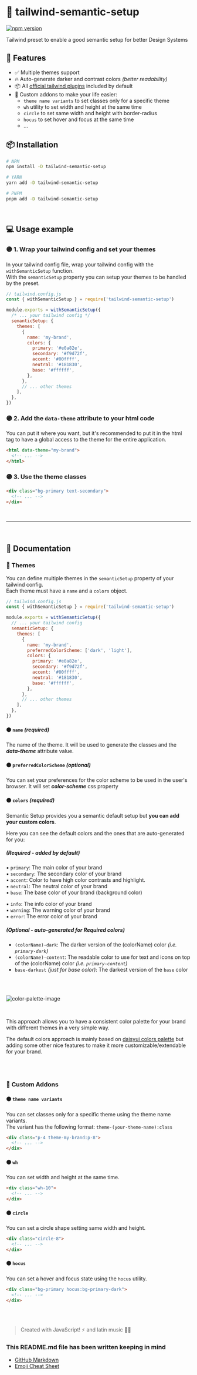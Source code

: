 # 🧬 tailwind-semantic-setup

[![npm version](https://img.shields.io/npm/v/tailwind-semantic-setup?color=blue&style=flat-square)](https://www.npmjs.com/package/tailwind-semantic-setup)

Tailwind preset to enable a good semantic setup for better Design Systems


## 🚀 **Features**
- ✅ Multiple themes support
- 🔥 Auto-generate darker and contrast colors _(better readability)_
- 📦 All [official tailwind plugins](https://tailwindcss.com/docs/plugins#official-plugins) included by default
- 🚀 Custom addons to make your life easier:
   -  `theme name variants` to set classes only for a specific theme
   -  `wh` utility to set width and height at the same time
   -  `circle` to set same width and height with border-radius
   -  `hocus` to set hover and focus at the same time
   -  ...




## 📦 **Installation**
```bash
# NPM
npm install -D tailwind-semantic-setup

# YARN
yarn add -D tailwind-semantic-setup

# PNPM
pnpm add -D tailwind-semantic-setup
```

<br>

## 💻 **Usage example**

### 🟣 1. Wrap your tailwind config and set your themes
In your tailwind config file, wrap your tailwind config with the `withSemanticSetup` function.
<br>
With the `semanticSetup` property you can setup your themes to be handled by the preset.

```js
// tailwind.config.js
const { withSemanticSetup } = require('tailwind-semantic-setup')

module.exports = withSemanticSetup({
  /* ... your tailwind config */
  semanticSetup: {
    themes: [
      {
        name: 'my-brand',
        colors: {
          primary: '#e0a82e',
          secondary: '#f9d72f',
          accent: '#00ffff',
          neutral: '#181830',
          base: '#ffffff',
        },
      },
      // ... other themes
    ],
  },
})
```

### 🟣 2. Add the `data-theme` attribute to your html code
You can put it where you want, but it's recommended to put it in the html tag to have a global access to the theme for the entire application.
```html
<html data-theme="my-brand">
  <!-- ... -->
</html>
```

### 🟣 3.  Use the theme classes
```html
<div class="bg-primary text-secondary">
  <!-- ... -->
</div>
```

<br>

---

<br>

## 📖 **Documentation**

### 🎨 **Themes**
You can define multiple themes in the `semanticSetup` property of your tailwind config.
<br>
Each theme must have a `name` and a `colors` object.



```js
// tailwind.config.js
const { withSemanticSetup } = require('tailwind-semantic-setup')

module.exports = withSemanticSetup({
  // ... your tailwind config
  semanticSetup: {
    themes: [
      {
        name: 'my-brand',
        preferredColorScheme: ['dark', 'light'],
        colors: {
          primary: '#e0a82e',
          secondary: '#f9d72f',
          accent: '#00ffff',
          neutral: '#181830',
          base: '#ffffff',
        },
      },
      // ... other themes
    ],
  },
})
```

#### 🟠 **`name`** _(required)_
The name of the theme. It will be used to generate the classes and the _**data-theme**_ attribute value.

#### 🟠 **`preferredColorScheme`** _(optional)_
You can set your preferences for the color scheme to be used in the user's browser. It will set _**color-scheme**_ css property

#### 🟠 **`colors`** _(required)_
Semantic Setup provides you a semantic default setup but **you can add your custom colors**.
<br>

Here you can see the default colors and the ones that are auto-generated for you:

##### **(Required - added by default)**
▪️ `primary`: The main color of your brand<br>
▪️ `secondary`: The secondary color of your brand<br>
▪️ `accent`: Color to have high color contrasts and highlight.<br>
▪️ `neutral`: The neutral color of your brand<br>
▪️ `base`: The base color of your brand (background color)

▪️ `info`: The info color of your brand<br>
▪️ `warning`: The warning color of your brand<br>
▪️ `error`: The error color of your brand
<br>

##### **(Optional - auto-generated for Required colors)**
- `(colorName)-dark`: The darker version of the (colorName) color _(i.e. `primary-dark`)_
- `(colorName)-content`: The readable color to use for text and icons on top of the (colorName) color _(i.e. `primary-content`)_
- `base-darkest` _(just for base color)_: The darkest version of the `base` color

<br>


<br>


![color-palette-image](https://github.com/chempogonzalez/tailwind-semantic-setup/blob/main/assets/palette.png)

<br>

This approach allows you to have a consistent color palette for your brand with different themes in a very simple way.
<br>

The default colors approach is mainly based on [daisyui colors palette](https://daisyui.com/docs/colors) but adding some other nice features to make it more customizable/extendable for your brand.

<br>
<br>


### 🚀 **Custom Addons**

#### 🟠 **`theme name variants`**
You can set classes only for a specific theme using the theme name variants.
<br>
The variant has the following format: `theme-(your-theme-name):class`

```html
<div class="p-4 theme-my-brand:p-8">
  <!-- ... -->
</div>
```

#### 🟠 **`wh`**
You can set width and height at the same time.
<br>

```html
<div class="wh-10">
  <!-- ... -->
</div>
```

#### 🟠 **`circle`**
You can set a circle shape setting same width and height.

```html
<div class="circle-8">
  <!-- ... -->
</div>
```

#### 🟠 **`hocus`**
You can set a hover and focus state using the `hocus` utility.

```html
<div class="bg-primary hocus:bg-primary-dark">
  <!-- ... -->
</div>
```

<br>
<br>



> Created with JavaScript! ⚡ and latin music 🎺🎵

### This README.md file has been written keeping in mind

- [GitHub Markdown](https://guides.github.com/features/mastering-markdown/)
- [Emoji Cheat Sheet](https://www.webfx.com/tools/emoji-cheat-sheet/)
